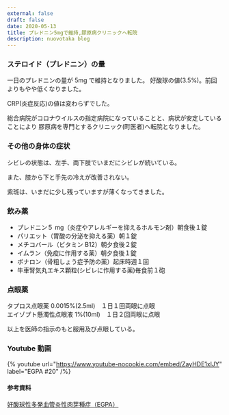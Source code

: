 ```yaml
---
external: false
draft: false
date: 2020-05-13
title: プレドニン5mgで維持,膠原病クリニックへ転院
description: nuovotaka blog
---
```


### ステロイド（プレドニン）の量

一日のプレドニンの量が 5mg で維持となりました。
好酸球の値(3.5%)。前回よりもやや低くなりました。

CRP(炎症反応)の値は変わらずでした。

総合病院がコロナウイルスの指定病院になっていることと、病状が安定していることにより
膠原病を専門とするクリニック(町医者)へ転院となりました。

### その他の身体の症状

シビレの状態は、左手、両下肢でいまだにシビレが続いている。

また、膝から下と手先の冷えが改善されない。

紫斑は、いまだに少し残っていますが薄くなってきました。

### 飲み薬

- プレドニン５ mg（炎症やアレルギーを抑えるホルモン剤）朝食後１錠
- パリエット（胃酸の分泌を抑える薬）朝１錠
- メチコバール（ビタミン B12）朝夕食後２錠
- イムラン（免疫に作用する薬）朝夕食後１錠
- ボナロン（骨粗しょう症予防の薬）起床時週１回
- 牛車腎気丸エキス顆粒(シビレに作用する薬)毎食前１砲

### 点眼薬

タプロス点眼薬 0.0015%(2.5ml)　１日１回両眼に点眼  
エイゾプト懸濁性点眼液 1%(10ml)　１日２回両眼に点眼

以上を医師の指示のもと服用及び点眼している。

### Youtube 動画

{% youtube url="https://www.youtube-nocookie.com/embed/ZayHDE1xlJY" label="EGPA #20" /%}

#### 参考資料

[好酸球性多発血管炎性肉芽種症（EGPA）](https://www.jrs.or.jp/citizen/disease/c/c-06.html)
